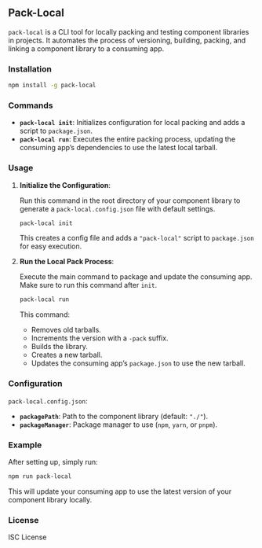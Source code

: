## Pack-Local

`pack-local` is a CLI tool for locally packing and testing component libraries in projects. It automates the process of versioning, building, packing, and linking a component library to a consuming app.

### Installation

```bash
npm install -g pack-local
```

### Commands

- **`pack-local init`**: Initializes configuration for local packing and adds a script to `package.json`.
- **`pack-local run`**: Executes the entire packing process, updating the consuming app’s dependencies to use the latest local tarball.

### Usage

1. **Initialize the Configuration**:

   Run this command in the root directory of your component library to generate a `pack-local.config.json` file with default settings.

   ```bash
   pack-local init
   ```

   This creates a config file and adds a `"pack-local"` script to `package.json` for easy execution.

2. **Run the Local Pack Process**:

   Execute the main command to package and update the consuming app. Make sure to run this command after `init`.

   ```bash
   pack-local run
   ```

   This command:

   - Removes old tarballs.
   - Increments the version with a `-pack` suffix.
   - Builds the library.
   - Creates a new tarball.
   - Updates the consuming app’s `package.json` to use the new tarball.

### Configuration

`pack-local.config.json`:

- **`packagePath`**: Path to the component library (default: `"./"`).
- **`packageManager`**: Package manager to use (`npm`, `yarn`, or `pnpm`).

### Example

After setting up, simply run:

```bash
npm run pack-local
```

This will update your consuming app to use the latest version of your component library locally.

### License

ISC License
